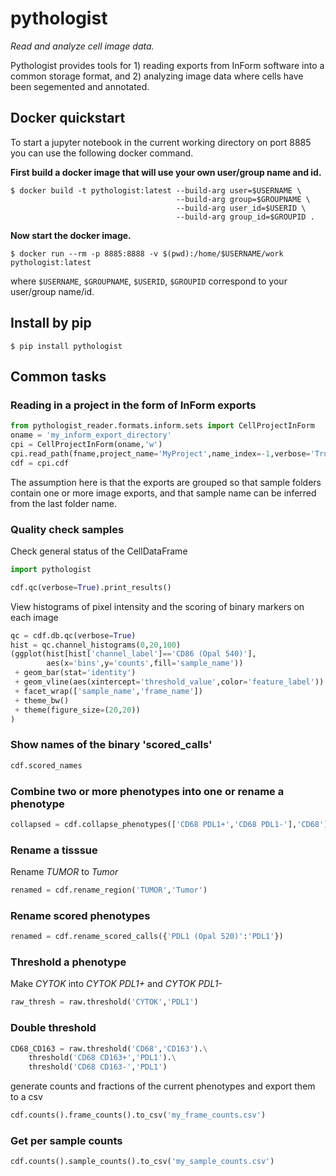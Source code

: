# pythologist

*Read and analyze cell image data.*

Pythologist provides tools for 1) reading exports from InForm software into a common storage format, and 2) analyzing image data where cells have been segemented and annotated.

## Docker quickstart

To start a jupyter notebook in the current working directory on port 8885 you can use the following docker command.

**First build a docker image that will use your own user/group name and id.**

```
$ docker build -t pythologist:latest --build-arg user=$USERNAME \
                                     --build-arg group=$GROUPNAME \
                                     --build-arg user_id=$USERID \
                                     --build-arg group_id=$GROUPID .
```

**Now start the docker image.**

```
$ docker run --rm -p 8885:8888 -v $(pwd):/home/$USERNAME/work pythologist:latest
```

where `$USERNAME`, `$GROUPNAME`, `$USERID`, `$GROUPID` correspond to your user/group name/id.

## Install by pip

```
$ pip install pythologist
```

## Common tasks

### Reading in a project in the form of InForm exports

```python
from pythologist_reader.formats.inform.sets import CellProjectInForm
oname = 'my_inform_export_directory'
cpi = CellProjectInForm(oname,'w')
cpi.read_path(fname,project_name='MyProject',name_index=-1,verbose='True',microns_per_pixel=0.496)
cdf = cpi.cdf
```

The assumption here is that the exports are grouped so that sample folders contain one or more image exports, and that sample name can be inferred from the last folder name.

### Quality check samples

Check general status of the CellDataFrame

```python
import pythologist

cdf.qc(verbose=True).print_results()
```

View histograms of pixel intensity and the scoring of binary markers on each image

```python
qc = cdf.db.qc(verbose=True)
hist = qc.channel_histograms(0,20,100)
(ggplot(hist[hist['channel_label']=='CD86 (Opal 540)'],
        aes(x='bins',y='counts',fill='sample_name'))
 + geom_bar(stat='identity')
 + geom_vline(aes(xintercept='threshold_value',color='feature_label'))
 + facet_wrap(['sample_name','frame_name'])
 + theme_bw()
 + theme(figure_size=(20,20))
)
```

### Show names of the binary 'scored_calls'
```python
cdf.scored_names
```

### Combine two or more phenotypes into one or rename a phenotype
```python
collapsed = cdf.collapse_phenotypes(['CD68 PDL1+','CD68 PDL1-'],'CD68')
```

### Rename a tisssue

Rename *TUMOR* to *Tumor*

```python
renamed = cdf.rename_region('TUMOR','Tumor')
```

### Rename scored phenotypes

```python
renamed = cdf.rename_scored_calls({'PDL1 (Opal 520)':'PDL1'})
```

### Threshold a phenotype

Make *CYTOK* into *CYTOK PDL1+* and *CYTOK PDL1-*

```python
raw_thresh = raw.threshold('CYTOK','PDL1')
```

### Double threshold

```python
CD68_CD163 = raw.threshold('CD68','CD163').\
    threshold('CD68 CD163+','PDL1').\
    threshold('CD68 CD163-','PDL1')
```

generate counts and fractions of the current phenotypes and export them to a csv

```python
cdf.counts().frame_counts().to_csv('my_frame_counts.csv')
```

### Get per sample counts

```python
cdf.counts().sample_counts().to_csv('my_sample_counts.csv')
```


